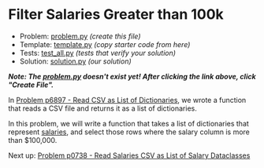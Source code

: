 # Filter Salaries Greater than 100k

- Problem: [problem.py](problem.py) _(create this file)_
- Template: [template.py](template.py) _(copy starter code from here)_
- Tests: [test_all.py](test_all.py) _(tests that verify your solution)_
- Solution: [solution.py](solution.py) _(our solution)_

**_Note: The [problem.py](problem.py) doesn't exist yet! After clicking the link above, click "Create File"._**

In [Problem p6897 - Read CSV as List of Dictionaries](../p6897/index.md), we wrote a function that reads a CSV file and returns it as a list of dictionaries.

In this problem, we will write a function that takes a list of dictionaries that represent [salaries](../data/salaries.csv), and select those rows where the salary column is more than $100,000.

Next up: [Problem p0738 - Read Salaries CSV as List of Salary Dataclasses](../p0738/index.md)
